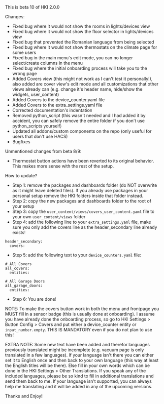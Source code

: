 This is beta 10 of HKI 2.0.0

Changes:
- Fixed bug where it would not show the rooms in lights/devices view
- Fixed bug where it would not show the floor selector in lights/devices view 
- Fixed bug that prevented the Romanian language from being selected
- Fixed bug where it would not show thermostats on the climate page for some users
- Fixed bug in the main menu's edit mode, you can no longer select/create columns in the menu
- Fixed bug where the initial onboarding process will take you to the wrong page
- Added Covers view (this might not work as I can't test it personally!), also added are cover view's edit mode and all customizations that other views already can (e.g. change it's header name, hide/show the widgets, user_content)
- Added Covers to the device_counter.yaml file
- Added Covers to the extra_settings.yaml file
- Corrected documentation's indentation
- Removed python_script (this wasn't needed and I had added it by accident, you can safely remove the entire folder if you don't use python_scripts yourself)
- Updated all addons/custom components on the repo (only useful for users that don't use HACS)
- Bugfixes

Unmentioned changes from beta 8/9:
- Thermostat button actions have been reverted to its original behavior. This makes more sense with the rest of the setup.

How to update?
- Step 1: remove the packages and dashboards folder (do NOT overwrite as it might leave deleted files). If you already use packages in your personal setup remove the HKI folders inside that folder instead.
- Step 2: copy the new packages and dashboards folder to the root of your setup
- Step 3: copy the `user_content/views/covers_user_content.yaml` file to your own `user_content/views` folder
- Step 4: add the following line to your `extra_settings.yaml` file, make sure you only add the covers line as the header_secondary line already exists!
```
header_secondary:
  covers:
```
- Step 5: add the following text to your `device_counters.yaml` file:
```
# All Covers
all_covers:
  entities:

# All Garage Doors
all_garage_doors:
  entities:
```
- Step 6: You are done!

NOTE: To make the covers button work in both the menu and frontpage you MUST fill in a sensor badge (this is usually done at onboarding). I assume you have already done the onboarding process, so go to HKI Settings > Button Config > Covers and put either a device_counter entity or `input_number.empty`. THIS IS MANDATORY even if you do not plan to use this!

EXTRA NOTE: Some new text have been added and therefor languages previously translated might be incomplete (e.g. vacuum page is only translated in a few languages). If your language isn't there you can either set it to English once and then back to your own language (this way at least the English titles will be there). Else fill in your own words which can be done in the HKI Settings > Other Translations. If you speak any of the included languages, please be so kind to fill in additional translations and send them back to me. If your language isn't supported, you can always help me translating and it will be added in any of the upcoming versions.

Thanks and Enjoy!
